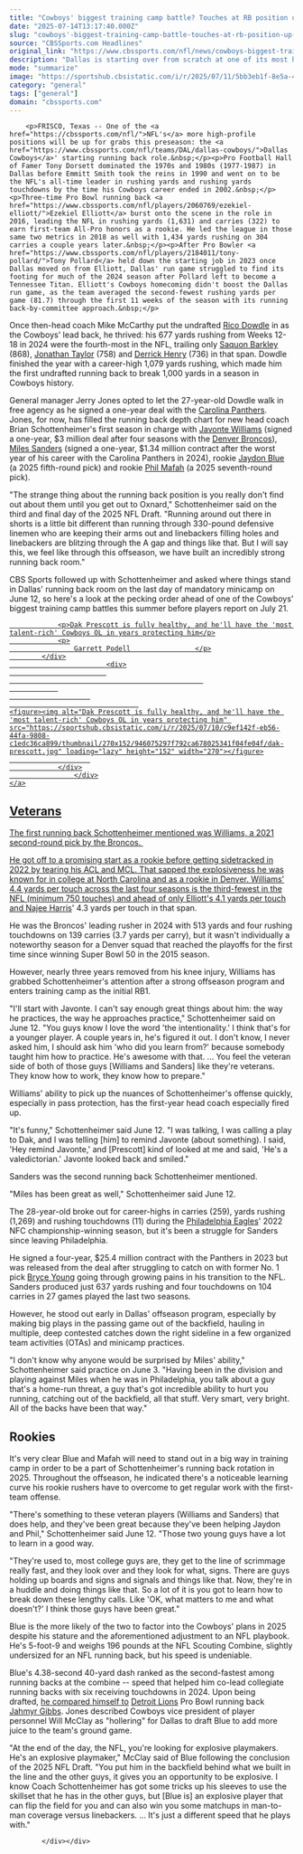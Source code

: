 ```yaml
---
title: "Cowboys' biggest training camp battle? Touches at RB position up for grabs between veteran and rookies"
date: "2025-07-14T13:17:40.000Z"
slug: "cowboys'-biggest-training-camp-battle-touches-at-rb-position-up-for-grabs-between-veteran-and-rookies"
source: "CBSSports.com Headlines"
original_link: "https://www.cbssports.com/nfl/news/cowboys-biggest-training-camp-battle-touches-at-rb-position-up-for-grabs-between-veteran-and-rookies/"
description: "Dallas is starting over from scratch at one of its most high-profile positions"
mode: "summarize"
image: "https://sportshub.cbsistatic.com/i/r/2025/07/11/5bb3eb1f-8e5a-48a4-9eed-b6d1435a703e/thumbnail/1200x675/3c23fa06c6cd0f034fcc12e59a8633cf/javonte-williams.jpg"
category: "general"
tags: ["general"]
domain: "cbssports.com"
---
```

<div id="readability-page-1" class="page"><div>
        
        
                            
                
        <p>FRISCO, Texas -- One of the <a href="https://cbssports.com/nfl/">NFL's</a> more high-profile positions will be up for grabs this preseason: the <a href="https://www.cbssports.com/nfl/teams/DAL/dallas-cowboys/">Dallas Cowboys</a>' starting running back role.&nbsp;</p><p>Pro Football Hall of Famer Tony Dorsett dominated the 1970s and 1980s (1977-1987) in Dallas before Emmitt Smith took the reins in 1990 and went on to be the NFL's all-time leader in rushing yards and rushing yards touchdowns by the time his Cowboys career ended in 2002.&nbsp;</p><p>Three-time Pro Bowl running back <a href="https://www.cbssports.com/nfl/players/2060769/ezekiel-elliott/">Ezekiel Elliott</a> burst onto the scene in the role in 2016, leading the NFL in rushing yards (1,631) and carries (322) to earn first-team All-Pro honors as a rookie. He led the league in those same two metrics in 2018 as well with 1,434 yards rushing on 304 carries a couple years later.&nbsp;</p><p>After Pro Bowler <a href="https://www.cbssports.com/nfl/players/2184011/tony-pollard/">Tony Pollard</a> held down the starting job in 2023 once Dallas moved on from Elliott, Dallas' run game struggled to find its footing for much of the 2024 season after Pollard left to become a Tennessee Titan. Elliott's Cowboys homecoming didn't boost the Dallas run game, as the team averaged the second-fewest rushing yards per game (81.7) through the first 11 weeks of the season with its running back-by-committee approach.&nbsp;</p>
        

<p>Once then-head coach Mike McCarthy put the undrafted <a href="https://www.cbssports.com/nfl/players/2252798/rico-dowdle/">Rico Dowdle</a> in as the Cowboys' lead back, he thrived: his 677 yards rushing from Weeks 12-18 in 2024 were the fourth-most in the NFL, trailing only <a href="https://www.cbssports.com/nfl/players/2185957/saquon-barkley/">Saquon Barkley</a> (868), <a href="https://www.cbssports.com/nfl/players/2866395/jonathan-taylor/">Jonathan Taylor</a> (758) and <a href="https://www.cbssports.com/nfl/players/2061188/derrick-henry/">Derrick Henry</a> (736) in that span. Dowdle finished the year with a career-high 1,079 yards rushing, which made him the first undrafted running back to break 1,000 yards in a season in Cowboys history.&nbsp;</p><p>General manager Jerry Jones opted to let the 27-year-old Dowdle walk in free agency as he signed a one-year deal with the <a href="https://www.cbssports.com/nfl/teams/CAR/carolina-panthers/">Carolina Panthers</a>. Jones, for now, has filled the running back depth chart for new head coach Brian Schottenheimer's first season in charge with <a href="https://www.cbssports.com/nfl/players/2961719/javonte-williams/">Javonte Williams</a> (signed a one-year, $3 million deal after four seasons with the <a href="https://www.cbssports.com/nfl/teams/DEN/denver-broncos/">Denver Broncos</a>), <a href="https://www.cbssports.com/nfl/players/2251305/miles-sanders/">Miles Sanders</a> (signed a one-year, $1.34 million contract after the worst year of his career with the Carolina Panthers in 2024), rookie <a href="https://www.cbssports.com/nfl/players/28875227/jaydon-blue/">Jaydon Blue</a> (a 2025 fifth-round pick) and rookie <a href="https://www.cbssports.com/nfl/players/26695049/phil-mafah/">Phil Mafah</a> (a 2025 seventh-round pick).&nbsp;</p><p>"The strange thing about the running back position is you really don't find out about them  until you get out to Oxnard," Schottenheimer said on the third and final day of the 2025 NFL Draft. "Running around out there in shorts is a little bit different than  running through&nbsp;330-pound defensive linemen who are keeping their arms out and linebackers filling holes and  linebackers are blitzing through the A gap and things like that. But I will say this, we feel like through this offseason, we  have built an incredibly strong running back room."</p>
        

<p>CBS Sports followed up with Schottenheimer and asked where things stand in Dallas' running back room on the last day of mandatory minicamp on June 12, so here's a look at the pecking order ahead of one of the Cowboys' biggest training camp battles this summer before players report on July 21.&nbsp;</p><a href="https://www.cbssports.com/nfl/news/dak-prescott-is-fully-healthy-and-hell-have-the-most-talent-rich-cowboys-ol-in-years-protecting-him/" target="_blank">
        <div>
            <div>
                
                <p>Dak Prescott is fully healthy, and he'll have the 'most talent-rich' Cowboys OL in years protecting him</p>
                <p>
                    Garrett Podell                </p>
            </div>
                            <div>
                            
                                                    
                
                        
                                    
    <figure><img alt="Dak Prescott is fully healthy, and he'll have the 'most talent-rich' Cowboys OL in years protecting him" src="https://sportshub.cbsistatic.com/i/r/2025/07/10/c9ef142f-eb56-44fa-9808-c1edc36ca899/thumbnail/270x152/946075297f792ca678025341f04fe04f/dak-prescott.jpg" loading="lazy" height="152" width="270"></figure>
                        
                </div>
                    </div>
    </a>
<h2>Veterans</h2>
<p>The first running back Schottenheimer mentioned was Williams, a 2021 second-round pick by the Broncos.&nbsp;</p><p>He got off to a promising start as a rookie before getting sidetracked in 2022 by tearing his ACL and MCL. That sapped the explosiveness he was known for in college at North Carolina and as a rookie in Denver. Williams' 4.4 yards per touch across the last four seasons is the third-fewest in the NFL (minimum 750 touches) and ahead of only Elliott's 4.1 yards per touch and <a href="https://www.cbssports.com/nfl/players/2741200/najee-harris/">Najee Harris</a>' 4.3 yards per touch in that span.&nbsp;</p>
        

<p>He was the Broncos' leading rusher in 2024 with 513 yards and four rushing touchdowns on 139 carries (3.7 yards per carry), but it wasn't individually a noteworthy season for a Denver squad that reached the playoffs for the first time since winning Super Bowl 50 in the 2015 season.&nbsp;</p><p>However, nearly three years removed from his knee injury, Williams has grabbed Schottenheimer's attention after a strong offseason program and enters training camp as the initial RB1.&nbsp;</p><p>"I'll start with Javonte. I can't say enough great things about him: the way he practices, the way he approaches practice," Schottenheimer said on June 12. "You guys know I love the word 'the intentionality.' I think that's for a younger player. A couple years in, he's figured it out. I don't know, I never asked him, I should ask him 'who did you learn from?' because somebody taught him how to practice. He's awesome with that. ... You feel the veteran side of both of those guys [Williams and Sanders] like they're veterans. They know how to work, they know how to prepare."&nbsp;</p>
        

<p>Williams' ability to pick up the nuances of Schottenheimer's offense quickly, especially in pass protection, has the first-year head coach especially fired up.&nbsp;</p><p>"It's funny," Schottenheimer said June 12. "I was talking, I was calling a play to Dak, and I was telling [him] to remind Javonte (about something). I said, 'Hey remind Javonte,' and [Prescott] kind of looked at me and said, 'He's a valedictorian.' Javonte looked back and smiled."</p>
<p>Sanders was the second running back Schottenheimer mentioned.&nbsp;</p><p>"Miles has been great as well," Schottenheimer said June 12. &nbsp;</p><p>The 28-year-old broke out for career-highs in carries (259), yards rushing (1,269) and rushing touchdowns (11) during the <a href="https://www.cbssports.com/nfl/teams/PHI/philadelphia-eagles/">Philadelphia Eagles</a>' 2022 NFC championship-winning season, but it's been a struggle for Sanders since leaving Philadelphia.&nbsp;</p>
        

<p>He signed a four-year, $25.4 million contract with the Panthers in 2023 but was released from the deal after struggling to catch on with former No. 1 pick&nbsp;<a href="https://www.cbssports.com/nfl/players/3161957/bryce-young/">Bryce Young</a> going through growing pains in his transition to the NFL. Sanders produced just 637 yards rushing and four touchdowns on 104 carries in 27 games played the last two seasons.&nbsp;</p><p>However, he stood out early in Dallas' offseason program, especially by making big plays in the passing game out of the backfield, hauling in multiple, deep contested catches down the right sideline in a few organized team activities (OTAs) and minicamp practices.&nbsp;</p><p>"I don't know why anyone would be surprised by Miles' ability," Schottenheimer said practice on June 3. "Having been in the division and playing against Miles when he was in Philadelphia, you talk about a guy that's a home-run threat, a guy that's got incredible ability to hurt you running, catching out of the backfield, all that stuff. Very smart, very bright. All of the backs have been that way."</p>
        

<h2>Rookies</h2>

<p>It's very clear Blue and Mafah will need to stand out in a big way in training camp in order to be a part of Schottenheimer's running back rotation in 2025. Throughout the offseason, he indicated there's a noticeable learning curve his rookie rushers have to overcome to get regular work with the first-team offense.&nbsp;</p><p>"There's something to these veteran players (Williams and Sanders) that does help, and they've been great because they've been helping Jaydon and Phil," Schottenheimer said June 12. "Those two young guys have a lot to learn in a good way.</p><p>"They're used to, most college guys are, they get to the line of scrimmage really fast, and they look over and they look for what, signs. There are guys holding up boards and signs and signals and things like that. Now, they're in a huddle and doing things like that. So a lot of it is you got to learn how to break down these lengthy calls. Like 'OK, what matters to me and what doesn't?' I think those guys have been great."&nbsp;</p>
        

<p>Blue is the more likely of the two to factor into the Cowboys' plans in 2025 despite his stature and the aforementioned adjustment to an NFL playbook. He's 5-foot-9 and weighs 196 pounds at the NFL Scouting Combine, slightly undersized for an NFL running back, but his speed is undeniable.&nbsp;</p><p>Blue's 4.38-second 40-yard dash ranked as the second-fastest among running backs at the combine -- speed that helped him co-lead collegiate running backs with six receiving touchdowns in 2024. Upon being drafted,&nbsp;<span><a href="https://www.cbssports.com/nfl/news/2025-nfl-draft-cowboys-draft-texas-jaydon-blue-in-fifth-round-rb-compares-himself-to-jahmyr-gibbs/" target="_blank">he compared himself to</a></span> <a href="https://www.cbssports.com/nfl/teams/DET/detroit-lions/">Detroit Lions</a> Pro Bowl running back <a href="https://www.cbssports.com/nfl/players/3162723/jahmyr-gibbs/">Jahmyr Gibbs</a>. Jones described Cowboys vice president of player personnel Will McClay as "hollering" for Dallas to draft Blue to add more juice to the team's ground game.</p><p>"At the end of the day, the NFL, you're looking for explosive playmakers. He's an explosive playmaker," McClay said of Blue following the conclusion of the 2025 NFL Draft. "You put him in the backfield behind what we built in the line and the other guys, it gives you an opportunity to be explosive. I know Coach Schottenheimer has got some tricks up his sleeves to use the skillset that he has in the other guys, but [Blue is] an explosive player that can flip the field for you and can also win you some matchups in man-to-man coverage versus linebackers. ... It's just a different speed that he plays with." </p>
        




        
            </div></div>